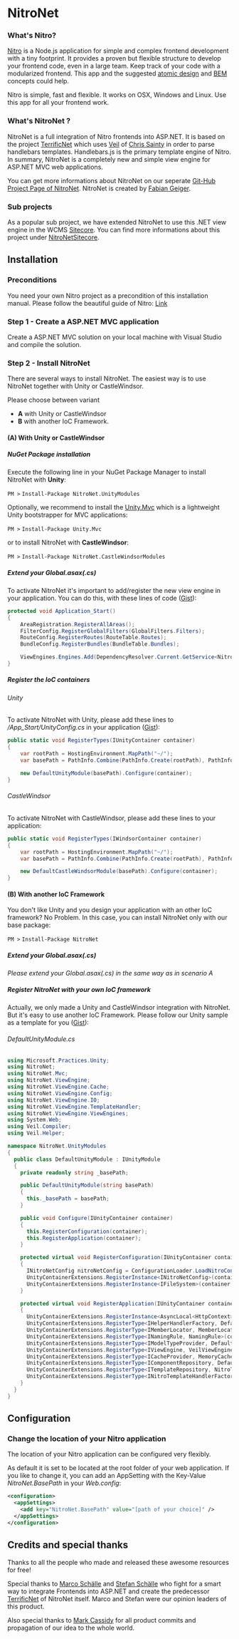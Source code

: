 # NitroNet

### What's Nitro?

[Nitro](https://github.com/namics/generator-nitro/) is a Node.js application for simple and complex frontend development with a tiny footprint.
It provides a proven but flexible structure to develop your frontend code, even in a large team.
Keep track of your code with a modularized frontend. This app and the suggested [atomic design](http://bradfrost.com/blog/post/atomic-web-design/) and [BEM](https://en.bem.info/method/definitions/) concepts could help.

Nitro is simple, fast and flexible. It works on OSX, Windows and Linux. Use this app for all your frontend work.

### What's NitroNet ?

NitroNet is a full integration of Nitro frontends into ASP.NET. It is based on the project [TerrificNet](https://github.com/namics/TerrificNet) which uses [Veil](https://github.com/csainty/Veil/tree/master/Src/Veil.Handlebars) of [Chris Sainty](https://github.com/csainty) in order to parse handlebars templates. Handlebars.js is the primary template engine of Nitro. In summary, NitroNet is a completely new and simple view engine for ASP.NET MVC web applications.

You can get more informations about NitroNet on our seperate [Git-Hub Project Page of NitroNet](https://github.com/namics/NitroNet).
NitroNet is created by [Fabian Geiger](https://github.com/NaibafCH).

### Sub projects
As a popular sub project, we have extended NitroNet to use this .NET view engine in the WCMS [Sitecore](http://www.sitecore.net). You can find more informations about this project under [NitroNetSitecore](https://github.com/namics/NitroNetSitecore).

## Installation

### Preconditions
You need your own Nitro project as a precondition of this installation manual.
Please follow the beautiful guide of Nitro: [Link](https://github.com/namics/generator-nitro/)

### Step 1 - Create a ASP.NET MVC application
Create a ASP.NET MVC solution on your local machine with Visual Studio and compile the solution.

### Step 2 - Install NitroNet
There are several ways to install NitroNet. The easiest way is to use NitroNet together with Unity or CastleWindsor.

Please choose between variant
* **A** with Unity or CastleWindsor
* **B** with another IoC Framework.

#### (A) With Unity or CastleWindsor

##### NuGet Package installation
Execute the following line in your NuGet Package Manager to install NitroNet with **Unity**:

`PM >` `Install-Package NitroNet.UnityModules`

Optionally, we recommend to install the [Unity.Mvc](https://www.nuget.org/packages/Unity.Mvc/) which is a lightweight Unity bootstrapper for MVC applications:

`PM >` `Install-Package Unity.Mvc`

or to install NitroNet with **CastleWindsor**:

`PM >` `Install-Package NitroNet.CastleWindsorModules`


##### Extend your Global.asax(.cs)
To activate NitroNet it's important to add/register the new view engine in your application. You can do this, with these lines of code ([Gist](https://gist.github.com/hombreDelPez/40320c444a6ac4ba39d0040eaf25fdcb)):

```csharp
protected void Application_Start()
{
	AreaRegistration.RegisterAllAreas();
	FilterConfig.RegisterGlobalFilters(GlobalFilters.Filters);
	RouteConfig.RegisterRoutes(RouteTable.Routes);
	BundleConfig.RegisterBundles(BundleTable.Bundles);

	ViewEngines.Engines.Add(DependencyResolver.Current.GetService<NitroNetViewEngine>());
}
```

##### Register the IoC containers
###### Unity
To activate NitroNet with Unity, please add these lines to */App_Start/UnityConfig.cs* in your application ([Gist](https://gist.github.com/hombreDelPez/81ad0980c560f8c0e5acca9bef1280b1)):

```csharp
public static void RegisterTypes(IUnityContainer container)
{
	var rootPath = HostingEnvironment.MapPath("~/");
	var basePath = PathInfo.Combine(PathInfo.Create(rootPath), PathInfo.Create(ConfigurationManager.AppSettings["NitroNet.BasePath"])).ToString();

	new DefaultUnityModule(basePath).Configure(container);
}
```

###### CastleWindsor
To activate NitroNet with CastleWindsor, please add these lines to your application:

```csharp
public static void RegisterTypes(IWindsorContainer container)
{
	var rootPath = HostingEnvironment.MapPath("~/");
	var basePath = PathInfo.Combine(PathInfo.Create(rootPath), PathInfo.Create(ConfigurationManager.AppSettings["NitroNet.BasePath"])).ToString();

	new DefaultCastleWindsorModule(basePath).Configure(container);
}
```

#### (B) With another IoC Framework
You don't like Unity and you design your application with an other IoC framework? No Problem.
In this case, you can install NitroNet only with our base package:

`PM >` `Install-Package NitroNet`

##### Extend your Global.asax(.cs)
*Please extend your Global.asax(.cs) in the same way as in scenario A*

##### Register NitroNet with your own IoC framework
Actually, we only made a Unity and CastleWindsor integration with NitroNet. But it's easy to use another IoC Framework.
Please follow our Unity sample as a template for you ([Gist](https://gist.github.com/daniiiol/036be44e535768fac2df5eec0aff9180)):

###### DefaultUnityModule.cs

```csharp
using Microsoft.Practices.Unity;
using NitroNet;
using NitroNet.Mvc;
using NitroNet.ViewEngine;
using NitroNet.ViewEngine.Cache;
using NitroNet.ViewEngine.Config;
using NitroNet.ViewEngine.IO;
using NitroNet.ViewEngine.TemplateHandler;
using NitroNet.ViewEngine.ViewEngines;
using System.Web;
using Veil.Compiler;
using Veil.Helper;

namespace NitroNet.UnityModules
{
  public class DefaultUnityModule : IUnityModule
  {
    private readonly string _basePath;

    public DefaultUnityModule(string basePath)
    {
      this._basePath = basePath;
    }

    public void Configure(IUnityContainer container)
    {
      this.RegisterConfiguration(container);
      this.RegisterApplication(container);
    }

    protected virtual void RegisterConfiguration(IUnityContainer container)
    {
      INitroNetConfig nitroNetConfig = ConfigurationLoader.LoadNitroConfiguration(this._basePath);
      UnityContainerExtensions.RegisterInstance<INitroNetConfig>(container, nitroNetConfig);
      UnityContainerExtensions.RegisterInstance<IFileSystem>(container, (IFileSystem) new FileSystem(this._basePath, nitroNetConfig));
    }

    protected virtual void RegisterApplication(IUnityContainer container)
    {
      UnityContainerExtensions.RegisterInstance<AsyncLocal<HttpContext>>(container, new AsyncLocal<HttpContext>(), (LifetimeManager) new ContainerControlledLifetimeManager());
      UnityContainerExtensions.RegisterType<IHelperHandlerFactory, DefaultRenderingHelperHandlerFactory>(container, (LifetimeManager) new ContainerControlledLifetimeManager(), new InjectionMember[0]);
      UnityContainerExtensions.RegisterType<IMemberLocator, MemberLocatorFromNamingRule>(container);
      UnityContainerExtensions.RegisterType<INamingRule, NamingRule>(container);
      UnityContainerExtensions.RegisterType<IModelTypeProvider, DefaultModelTypeProvider>(container);
      UnityContainerExtensions.RegisterType<IViewEngine, VeilViewEngine>(container);
      UnityContainerExtensions.RegisterType<ICacheProvider, MemoryCacheProvider>(container);
      UnityContainerExtensions.RegisterType<IComponentRepository, DefaultComponentRepository>(container, (LifetimeManager) new ContainerControlledLifetimeManager(), new InjectionMember[0]);
      UnityContainerExtensions.RegisterType<ITemplateRepository, NitroTemplateRepository>(container, (LifetimeManager) new ContainerControlledLifetimeManager(), new InjectionMember[0]);
      UnityContainerExtensions.RegisterType<INitroTemplateHandlerFactory, MvcNitroTemplateHandlerFactory>(container, (LifetimeManager) new ContainerControlledLifetimeManager(), new InjectionMember[0]);
    }
  }
}
```


## Configuration

### Change the location of your Nitro application
The location of your Nitro application can be configured very flexibly.

As default it is set to be located at the root folder of your web application. If you like to change it, you can add an AppSetting with the Key-Value *NitroNet.BasePath* in your *Web.config*:

```xml
<configuration>
  <appSettings>
    <add key="NitroNet.BasePath" value="[path of your choice]" />
  </appSettings>
</configuration>
```

## Credits and special thanks

Thanks to all the people who made and released these awesome resources for free!

Special thanks to [Marco Schälle](https://github.com/marcoschaelle) and [Stefan Schälle](https://github.com/schaelle) who fight for a smart way to integrate Frontends into ASP.NET and create the predecessor [TerrificNet](https://github.com/namics/TerrificNet) of NitroNet itself. Marco and Stefan were our opinion leaders of this product.

Also special thanks to [Mark Cassidy](https://github.com/cassidydotdk) for all product commits and propagation of our idea to the whole world.